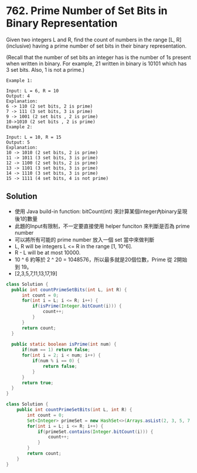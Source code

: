 # 762. Prime Number of Set Bits in Binary Representation
Given two integers L and R, find the count of numbers in the range [L, R] (inclusive) having a prime number of set bits in their binary representation.

(Recall that the number of set bits an integer has is the number of 1s present when written in binary. For example, 21 written in binary is 10101 which has 3 set bits. Also, 1 is not a prime.)

```
Example 1:

Input: L = 6, R = 10
Output: 4
Explanation:
6 -> 110 (2 set bits, 2 is prime)
7 -> 111 (3 set bits, 3 is prime)
9 -> 1001 (2 set bits , 2 is prime)
10->1010 (2 set bits , 2 is prime)
Example 2:

Input: L = 10, R = 15
Output: 5
Explanation:
10 -> 1010 (2 set bits, 2 is prime)
11 -> 1011 (3 set bits, 3 is prime)
12 -> 1100 (2 set bits, 2 is prime)
13 -> 1101 (3 set bits, 3 is prime)
14 -> 1110 (3 set bits, 3 is prime)
15 -> 1111 (4 set bits, 4 is not prime)
```


## Solution
- 使用 Java build-in function: bitCount(int) 來計算某個integer內binary呈現後1的數量
- 此題的Input有限制，不一定要直接使用 helper funciton 來判斷是否為 prime number
- 可以將所有可能的 prime number 放入一個 set 當中來做判斷
- L, R will be integers L <= R in the range [1, 10^6].
- R - L will be at most 10000.
- 10 ^ 6  約等於 2 ^ 20 = 1048576，所以最多就是20個位數，Prime 從 2開始到 19。
- [2,3,5,7,11,13,17,19]

```java
class Solution {
  public int countPrimeSetBits(int L, int R) {
      int count = 0;
      for(int i = L; i <= R; i++) {
          if(isPrime(Integer.bitCount(i))) {
              count++;
          }
      }
      return count;
  }
  
  public static boolean isPrime(int num) {
      if(num == 1) return false;
      for(int i = 2; i < num; i++) {
          if(num % i == 0) {
              return false;
          }
      }
      return true;
  }
}
```


```java
class Solution {
    public int countPrimeSetBits(int L, int R) {
        int count = 0;
        Set<Integer> primeSet = new HashSet<>(Arrays.asList(2, 3, 5, 7, 11, 13, 17, 19));
        for(int i = L; i <= R; i++) {
            if(primeSet.contains(Integer.bitCount(i))) {
                count++;
            }
        }
        return count;
    }
}
```